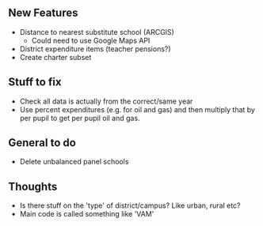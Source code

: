 ## New Features
 - Distance to nearest substitute school (ARCGIS)
     - Could need to use Google Maps API
 - District expenditure items (teacher pensions?)
 - Create charter subset


## Stuff to fix
- Check all data is actually from the correct/same year
- Use percent expenditures (e.g. for oil and gas) and then multiply that by per pupil to get per pupil oil and gas.

## General to do
- Delete unbalanced panel schools

## Thoughts
- Is there stuff on the 'type' of district/campus? Like urban, rural etc?
- Main code is called something like 'VAM'
